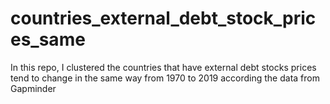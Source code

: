 # countries_external_debt_stock_prices_same
In this repo, I clustered the countries that have external debt stocks prices tend to change in the same way from 1970 to 2019 according the data from Gapminder 
